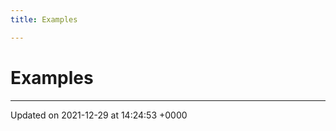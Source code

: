 ```yaml
---
title: Examples

---
```


# Examples







-------------------------------

Updated on 2021-12-29 at 14:24:53 +0000
